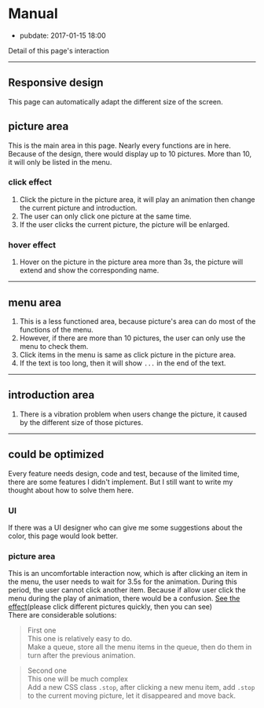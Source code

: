 # Manual

- pubdate: 2017-01-15 18:00

Detail of this page's interaction

----------------

##  Responsive design
This page can automatically adapt the different size of the screen.  


## picture area
This is the main area in this page. Nearly every functions are in here.  
Because of the design, there would display up to 10 pictures. More than 10, it will only be listed in the menu.
### click effect
1. Click the picture in the picture area, it will play an animation then change the current picture and introduction.  
2. The user can only click one picture at the same time.  
3. If the user clicks the current picture, the picture will be enlarged.  

### hover effect
1. Hover on the picture in the picture area more than 3s, the picture will extend and show the corresponding name. 
***
## menu area
1. This is a less functioned area, because picture's area can do most of the functions of the menu.  
1. However, if there are more than 10 pictures, the user can only use the menu to check them.  
1. Click items in the menu is same as click picture in the picture area.  
1. If the text is too long, then it will show `...` in the end of the text.
***
## introduction area
1. There is a vibration problem when users change the picture, it caused by the different size of those pictures. 
***
## could be optimized
Every feature needs design, code and test, because of the limited time, there are some features I didn't implement. But I still want to write my thought about how to solve them here.
### UI
If there was a UI designer who can give me some suggestions about the color, this page would look better.
### picture area
This is an uncomfortable interaction now, which is after clicking an item in the menu, the user needs to wait for 3.5s for the animation. During this period, the user cannot click another item. Because if allow user click the menu during the play of animation, there would be a confusion. [See the effect](quick-click-version.html)(please click different pictures quickly, then you can see)  
There are considerable solutions:
> First one  
> This one is relatively easy to do.   
> Make a queue, store all the menu items in the queue, then do them in turn after the previous animation.  

> Second one  
> This one will be much complex  
> Add a new CSS class `.stop`, after clicking a new menu item, add `.stop` to the current moving picture, let it disappeared and move back.
